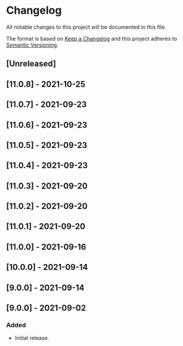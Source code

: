 # Changelog

All notable changes to this project will be documented in this file.

The format is based on [Keep a Changelog](http://keepachangelog.com/en/1.0.0/)
and this project adheres to [Semantic Versioning](http://semver.org/spec/v2.0.0.html).

## [Unreleased]

## [11.0.8] - 2021-10-25

## [11.0.7] - 2021-09-23

## [11.0.6] - 2021-09-23

## [11.0.5] - 2021-09-23

## [11.0.4] - 2021-09-23

## [11.0.3] - 2021-09-20

## [11.0.2] - 2021-09-20

## [11.0.1] - 2021-09-20

## [11.0.0] - 2021-09-16

## [10.0.0] - 2021-09-14

## [9.0.0] - 2021-09-14

## [9.0.0] - 2021-09-02
### Added

- Initial release.

